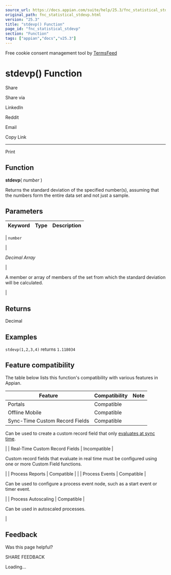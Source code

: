```yaml
---
source_url: https://docs.appian.com/suite/help/25.3/fnc_statistical_stdevp.html
original_path: fnc_statistical_stdevp.html
version: "25.3"
title: "stdevp() Function"
page_id: "fnc_statistical_stdevp"
section: "Function"
tags: ["appian","docs","v25.3"]
---
```



Free cookie consent management tool by [TermsFeed](https://www.termsfeed.com/)

# stdevp() Function

Share

Share via

LinkedIn

Reddit

Email

Copy Link

* * *

Print

## Function

**stdevp**( _number_ )

Returns the standard deviation of the specified number(s), assuming that the numbers form the entire data set and not just a sample.

## Parameters

| Keyword | Type | Description |
| --- | --- | --- |
|
`number`

 |

_Decimal Array_

 |

A member or array of members of the set from which the standard deviation will be calculated.

 |

## Returns

Decimal

## Examples

`stdevp(1,2,3,4)` returns `1.118034`

## Feature compatibility

The table below lists this function's compatibility with various features in Appian.

| Feature | Compatibility | Note |
| --- | --- | --- |
| Portals | Compatible |  |
| Offline Mobile | Compatible |  |
| Sync-Time Custom Record Fields | Compatible |
Can be used to create a custom record field that only [evaluates at sync time](custom-record-fields.html#prodlink-sync-time-evaluations).

 |
| Real-Time Custom Record Fields | Incompatible |

Custom record fields that evaluate in real time must be configured using one or more Custom Field functions.

 |
| Process Reports | Compatible |  |
| Process Events | Compatible |

Can be used to configure a process event node, such as a start event or timer event.

 |
| Process Autoscaling | Compatible |

Can be used in autoscaled processes.

 |

## Feedback

Was this page helpful?

SHARE FEEDBACK

Loading...